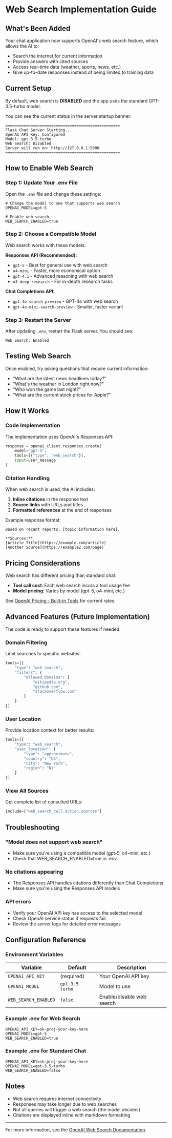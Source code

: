 # Web Search Implementation Guide

## What's Been Added

Your chat application now supports OpenAI's web search feature, which allows the AI to:
- Search the internet for current information
- Provide answers with cited sources
- Access real-time data (weather, sports, news, etc.)
- Give up-to-date responses instead of being limited to training data

## Current Setup

By default, web search is **DISABLED** and the app uses the standard GPT-3.5-turbo model.

You can see the current status in the server startup banner:
```
==================================================
Flask Chat Server Starting...
OpenAI API Key: Configured
Model: gpt-3.5-turbo
Web Search: Disabled
Server will run on: http://127.0.0.1:5000
==================================================
```

## How to Enable Web Search

### Step 1: Update Your .env File

Open the `.env` file and change these settings:

```env
# Change the model to one that supports web search
OPENAI_MODEL=gpt-5

# Enable web search
WEB_SEARCH_ENABLED=true
```

### Step 2: Choose a Compatible Model

Web search works with these models:

**Responses API (Recommended):**
- `gpt-5` - Best for general use with web search
- `o4-mini` - Faster, more economical option
- `gpt-4.1` - Advanced reasoning with web search
- `o3-deep-research` - For in-depth research tasks

**Chat Completions API:**
- `gpt-4o-search-preview` - GPT-4o with web search
- `gpt-4o-mini-search-preview` - Smaller, faster variant

### Step 3: Restart the Server

After updating `.env`, restart the Flask server. You should see:

```
Web Search: Enabled
```

## Testing Web Search

Once enabled, try asking questions that require current information:

- "What are the latest news headlines today?"
- "What's the weather in London right now?"
- "Who won the game last night?"
- "What are the current stock prices for Apple?"

## How It Works

### Code Implementation

The implementation uses OpenAI's Responses API:

```python
response = openai_client.responses.create(
    model="gpt-5",
    tools=[{"type": "web_search"}],
    input=user_message
)
```

### Citation Handling

When web search is used, the AI includes:
1. **Inline citations** in the response text
2. **Source links** with URLs and titles
3. **Formatted references** at the end of responses

Example response format:
```
Based on recent reports, [topic information here].

**Sources:**
[Article Title](https://example.com/article)
[Another Source](https://example2.com/page)
```

## Pricing Considerations

Web search has different pricing than standard chat:
- **Tool call cost**: Each web search incurs a tool usage fee
- **Model pricing**: Varies by model (gpt-5, o4-mini, etc.)

See [OpenAI Pricing - Built-in Tools](https://openai.com/pricing#built-in-tools) for current rates.

## Advanced Features (Future Implementation)

The code is ready to support these features if needed:

### Domain Filtering
Limit searches to specific websites:
```python
tools=[{
    "type": "web_search",
    "filters": {
        "allowed_domains": [
            "wikipedia.org",
            "github.com",
            "stackoverflow.com"
        ]
    }
}]
```

### User Location
Provide location context for better results:
```python
tools=[{
    "type": "web_search",
    "user_location": {
        "type": "approximate",
        "country": "US",
        "city": "New York",
        "region": "NY"
    }
}]
```

### View All Sources
Get complete list of consulted URLs:
```python
include=["web_search_call.action.sources"]
```

## Troubleshooting

### "Model does not support web search"
- Make sure you're using a compatible model (gpt-5, o4-mini, etc.)
- Check that WEB_SEARCH_ENABLED=true in .env

### No citations appearing
- The Responses API handles citations differently than Chat Completions
- Make sure you're using the Responses API models

### API errors
- Verify your OpenAI API key has access to the selected model
- Check OpenAI service status if requests fail
- Review the server logs for detailed error messages

## Configuration Reference

### Environment Variables

| Variable | Default | Description |
|----------|---------|-------------|
| `OPENAI_API_KEY` | (required) | Your OpenAI API key |
| `OPENAI_MODEL` | `gpt-3.5-turbo` | Model to use |
| `WEB_SEARCH_ENABLED` | `false` | Enable/disable web search |

### Example .env for Web Search

```env
OPENAI_API_KEY=sk-proj-your-key-here
OPENAI_MODEL=gpt-5
WEB_SEARCH_ENABLED=true
```

### Example .env for Standard Chat

```env
OPENAI_API_KEY=sk-proj-your-key-here
OPENAI_MODEL=gpt-3.5-turbo
WEB_SEARCH_ENABLED=false
```

## Notes

- Web search requires internet connectivity
- Responses may take longer due to web searches
- Not all queries will trigger a web search (the model decides)
- Citations are displayed inline with markdown formatting

---

For more information, see the [OpenAI Web Search Documentation](https://platform.openai.com/docs/guides/web-search).
